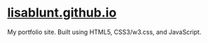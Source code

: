 [lisablunt.github.io](http://lisablunt.github.io)
==============

My portfolio site. Built using HTML5, CSS3/w3.css, and JavaScript.
